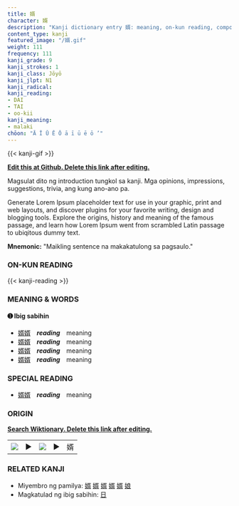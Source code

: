 ```yaml
---
title: 婿
character: 婿
description: "Kanji dictionary entry 婿: meaning, on-kun reading, compounds, origin, related kanji"
content_type: kanji
featured_image: "/婿.gif"
weight: 111
frequency: 111
kanji_grade: 9
kanji_strokes: 1
kanji_class: Jōyō
kanji_jlpt: N1
kanji_radical: 
kanji_reading: 
- DAI
- TAI
- oo-kii
kanji_meaning:
- malaki
chōon: "Ā Ī Ū Ē Ō ā ī ū ē ō ’"
---
```

[//]: # (Don't edit the line below. Kanji animated GIF code is automatically generated.)
{{< kanji-gif >}}

[//]: # (Edit below this line.)

**[Edit this at Github. Delete this link after editing.](https://github.com/tim0g/tim/tree/main/content/kanji/婿/index.md)**

Magsulat dito ng introduction tungkol sa kanji. Mga opinions, impressions, suggestions, trivia, ang kung ano-ano pa.

Generate Lorem Ipsum placeholder text for use in your graphic, print and web layouts, and discover plugins for your favorite writing, design and blogging tools. Explore the origins, history and meaning of the famous passage, and learn how Lorem Ipsum went from scrambled Latin passage to ubiqitous dummy text.
 
**Mnemonic:** "Maikling sentence na makakatulong sa pagsaulo."

### ON-KUN READING

[//]: # (Don't edit the line below. ON-KUN READING code is automatically generated.)
{{< kanji-reading >}}

### MEANING & WORDS

#### ➊ **Ibig sabihin**
  - [婿](../婿)[婿](../婿)　***reading***　meaning
  - [婿](../婿)[婿](../婿)　***reading***　meaning
  - [婿](../婿)[婿](../婿)　***reading***　meaning
  - [婿](../婿)[婿](../婿)　***reading***　meaning

### SPECIAL READING
  - [婿](../婿)[婿](../婿)　***reading***　meaning

### ORIGIN

**[Search Wiktionary. Delete this link after editing.](https://wiktionary.org/wiki/婿)**
<table class="kanji-table"><tr><td>
<img src="60px-婿-bronze.svg.png">
</td><td>▶</td><td>
<img src="60px-婿-oracle.svg.png">
</td><td>▶</td>
<td class="kanji-origin">婿</td>
</tr></table>

### RELATED KANJI
- Miyembro ng pamilya: [婿](../婿) [婿](../婿) [婿](../婿) [婿](../婿) [婿](../婿) [娘](../娘)
- Magkatulad ng ibig sabihin: [日](../日)
